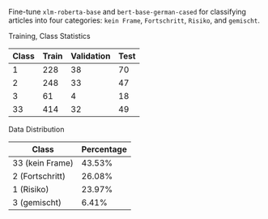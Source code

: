Fine-tune `xlm-roberta-base` and `bert-base-german-cased` for classifying articles into four categories: `kein Frame`, `Fortschritt`, `Risiko`, and `gemischt`.

 Training, Class Statistics

| Class | Train | Validation | Test |
|-------|-------|------------|------|
| 1     | 228   | 38         | 70   |
| 2     | 248   | 33         | 47   |
| 3     | 61    | 4          | 18   |
| 33    | 414   | 32         | 49   |

 Data Distribution

| Class        | Percentage |
|--------------|------------|
| 33 (kein Frame) | 43.53%    |
| 2 (Fortschritt) | 26.08%    |
| 1 (Risiko)      | 23.97%    |
| 3 (gemischt)    | 6.41%     |


